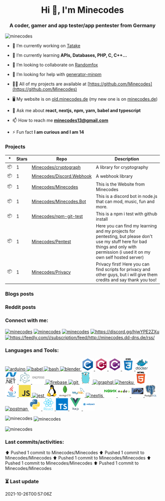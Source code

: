 <h1 align="center">Hi 👋, I'm Minecodes</h1>
<h3 align="center">A coder, gamer and app tester/app pentester from Germany</h3>

<p align="left"> <img src="https://komarev.com/ghpvc/?username=minecodes&label=Profile%20views&color=0e75b6&style=flat" alt="minecodes" /> </p>

- 🔭 I’m currently working on [Tatake](https://github.com/Minecodes/tatake)

- 🌱 I’m currently learning **APIs, Databases, PHP, C, C++...**

- 👯 I’m looking to collaborate on [Randomfox](https://github.com/Minecodes/randomfox)

- 🤝 I’m looking for help with [generator-minpm](https://github.com/Minecodes/generator-minpm)

- 👨‍💻 All of my projects are available at [https://github.com/Minecodes](https://github.com/Minecodes)

- 🖥 My website is on [old.minecodes.de](https://old.minecodes.de) (my new one is on [minecodes.de](https://minecodes.de))

- 💬 Ask me about **react, nextjs, npm, yarn, babel and typescript**

- 📫 How to reach me **minecodes13@gmail.com**

- ⚡ Fun fact **I am curious and I am 14**

### Projects

|*|Stars|Repo|Description|
|---|---|---|---|
| 📦 | 1 | [Minecodes/cryptograph](https://github.com/Minecodes/cryptograph) | A library for cryptography |
| 📦 | 1 | [Minecodes/Discord.Webhook](https://github.com/Minecodes/Discord.Webhook) | A webhook library |
| 📦 | 1 | [Minecodes/Minecodes](https://github.com/Minecodes/Minecodes) | This is the Website from Minecodes |
| 📦 | 1 | [Minecodes/Minecodes.Bot](https://github.com/Minecodes/Minecodes.Bot) | This is a discord bot in node.js that can mod, music, fun and more. |
| 📦 | 1 | [Minecodes/npm-git-test](https://github.com/Minecodes/npm-git-test) | This is a npm i test with github install |
| 📦 | 1 | [Minecodes/Pentest](https://github.com/Minecodes/Pentest) | Here you can find my learning and my projects for pentesting, but please don't use my stuff here for bad things and only with permission (i used it on my own self hosted server) |
| 📦 | 1 | [Minecodes/Privacy](https://github.com/Minecodes/Privacy) | Privacy first! Here you can find scripts for privacy and other guys, but i will give them credits and say thank you too! |

### Blogs posts
<!-- BLOG-POST-LIST:START -->
<!-- BLOG-POST-LIST:END -->

### Reddit posts
<!-- REDDIT-POST-LIST:START -->
<!-- REDDIT-POST-LIST:END -->

<h3 align="left">Connect with me:</h3>
<p align="left">
<a href="https://dev.to/minecodes" target="blank"><img align="center" src="https://cdn.jsdelivr.net/npm/simple-icons@3.0.1/icons/dev-dot-to.svg" alt="minecodes" height="30" width="40" /></a>
<a href="https://codesandbox.com/minecodes" target="blank"><img align="center" src="https://cdn.jsdelivr.net/npm/simple-icons@3.0.1/icons/codesandbox.svg" alt="minecodes" height="30" width="40" /></a>
<a href="https://www.youtube.com/c/minecodes" target="blank"><img align="center" src="https://raw.githubusercontent.com/rahuldkjain/github-profile-readme-generator/master/src/images/icons/Social/youtube.svg" alt="minecodes" height="30" width="40" /></a>
<a href="https://discord.gg/https://discord.gg/hjwYPE2ZXu" target="blank"><img align="center" src="https://raw.githubusercontent.com/rahuldkjain/github-profile-readme-generator/master/src/images/icons/Social/discord.svg" alt="https://discord.gg/hjwYPE2ZXu" height="30" width="40" /></a>
<a href="/https://feedly.com/i/subscription/feed/http://minecodes.dd-dns.de/rss/" target="blank"><img align="center" src="https://raw.githubusercontent.com/rahuldkjain/github-profile-readme-generator/master/src/images/icons/Social/rss.svg" alt="https://feedly.com/i/subscription/feed/http://minecodes.dd-dns.de/rss/" height="30" width="40" /></a>
</p>

<h3 align="left">Languages and Tools:</h3>
<p align="left"> <a href="https://www.arduino.cc/" target="_blank"> <img src="https://cdn.worldvectorlogo.com/logos/arduino-1.svg" alt="arduino" width="40" height="40"/> </a> <a href="https://babeljs.io/" target="_blank"> <img src="https://www.vectorlogo.zone/logos/babeljs/babeljs-icon.svg" alt="babel" width="40" height="40"/> </a> <a href="https://www.gnu.org/software/bash/" target="_blank"> <img src="https://www.vectorlogo.zone/logos/gnu_bash/gnu_bash-icon.svg" alt="bash" width="40" height="40"/> </a> <a href="https://www.blender.org/" target="_blank"> <img src="https://download.blender.org/branding/community/blender_community_badge_white.svg" alt="blender" width="40" height="40"/> </a> <a href="https://www.cprogramming.com/" target="_blank"> <img src="https://raw.githubusercontent.com/devicons/devicon/master/icons/c/c-original.svg" alt="c" width="40" height="40"/> </a> <a href="https://www.w3schools.com/cpp/" target="_blank"> <img src="https://raw.githubusercontent.com/devicons/devicon/master/icons/cplusplus/cplusplus-original.svg" alt="cplusplus" width="40" height="40"/> </a> <a href="https://www.w3schools.com/cs/" target="_blank"> <img src="https://raw.githubusercontent.com/devicons/devicon/master/icons/csharp/csharp-original.svg" alt="csharp" width="40" height="40"/> </a> <a href="https://www.w3schools.com/css/" target="_blank"> <img src="https://raw.githubusercontent.com/devicons/devicon/master/icons/css3/css3-original-wordmark.svg" alt="css3" width="40" height="40"/> </a> <a href="https://www.docker.com/" target="_blank"> <img src="https://raw.githubusercontent.com/devicons/devicon/master/icons/docker/docker-original-wordmark.svg" alt="docker" width="40" height="40"/> </a> <a href="https://dotnet.microsoft.com/" target="_blank"> <img src="https://raw.githubusercontent.com/devicons/devicon/master/icons/dot-net/dot-net-original-wordmark.svg" alt="dotnet" width="40" height="40"/> </a> <a href="https://www.electronjs.org" target="_blank"> <img src="https://raw.githubusercontent.com/devicons/devicon/master/icons/electron/electron-original.svg" alt="electron" width="40" height="40"/> </a> <a href="https://expressjs.com" target="_blank"> <img src="https://raw.githubusercontent.com/devicons/devicon/master/icons/express/express-original-wordmark.svg" alt="express" width="40" height="40"/> </a> <a href="https://firebase.google.com/" target="_blank"> <img src="https://www.vectorlogo.zone/logos/firebase/firebase-icon.svg" alt="firebase" width="40" height="40"/> </a> <a href="https://git-scm.com/" target="_blank"> <img src="https://www.vectorlogo.zone/logos/git-scm/git-scm-icon.svg" alt="git" width="40" height="40"/> </a> <a href="https://golang.org" target="_blank"> <img src="https://raw.githubusercontent.com/devicons/devicon/master/icons/go/go-original.svg" alt="go" width="40" height="40"/> </a> <a href="https://graphql.org" target="_blank"> <img src="https://www.vectorlogo.zone/logos/graphql/graphql-icon.svg" alt="graphql" width="40" height="40"/> </a> <a href="https://heroku.com" target="_blank"> <img src="https://www.vectorlogo.zone/logos/heroku/heroku-icon.svg" alt="heroku" width="40" height="40"/> </a> <a href="https://www.w3.org/html/" target="_blank"> <img src="https://raw.githubusercontent.com/devicons/devicon/master/icons/html5/html5-original-wordmark.svg" alt="html5" width="40" height="40"/> </a> <a href="https://www.java.com" target="_blank"> <img src="https://raw.githubusercontent.com/devicons/devicon/master/icons/java/java-original.svg" alt="java" width="40" height="40"/> </a> <a href="https://developer.mozilla.org/en-US/docs/Web/JavaScript" target="_blank"> <img src="https://raw.githubusercontent.com/devicons/devicon/master/icons/javascript/javascript-original.svg" alt="javascript" width="40" height="40"/> </a> <a href="https://jestjs.io" target="_blank"> <img src="https://www.vectorlogo.zone/logos/jestjsio/jestjsio-icon.svg" alt="jest" width="40" height="40"/> </a> <a href="https://www.linux.org/" target="_blank"> <img src="https://raw.githubusercontent.com/devicons/devicon/master/icons/linux/linux-original.svg" alt="linux" width="40" height="40"/> </a> <a href="https://www.mongodb.com/" target="_blank"> <img src="https://raw.githubusercontent.com/devicons/devicon/master/icons/mongodb/mongodb-original-wordmark.svg" alt="mongodb" width="40" height="40"/> </a> <a href="https://www.mysql.com/" target="_blank"> <img src="https://raw.githubusercontent.com/devicons/devicon/master/icons/mysql/mysql-original-wordmark.svg" alt="mysql" width="40" height="40"/> </a> <a href="https://nextjs.org/" target="_blank"> <img src="https://cdn.worldvectorlogo.com/logos/nextjs-3.svg" alt="nextjs" width="40" height="40"/> </a> <a href="https://www.nginx.com" target="_blank"> <img src="https://raw.githubusercontent.com/devicons/devicon/master/icons/nginx/nginx-original.svg" alt="nginx" width="40" height="40"/> </a> <a href="https://nodejs.org" target="_blank"> <img src="https://raw.githubusercontent.com/devicons/devicon/master/icons/nodejs/nodejs-original-wordmark.svg" alt="nodejs" width="40" height="40"/> </a> <a href="https://www.php.net" target="_blank"> <img src="https://raw.githubusercontent.com/devicons/devicon/master/icons/php/php-original.svg" alt="php" width="40" height="40"/> </a> <a href="https://www.postgresql.org" target="_blank"> <img src="https://raw.githubusercontent.com/devicons/devicon/master/icons/postgresql/postgresql-original-wordmark.svg" alt="postgresql" width="40" height="40"/> </a> <a href="https://postman.com" target="_blank"> <img src="https://www.vectorlogo.zone/logos/getpostman/getpostman-icon.svg" alt="postman" width="40" height="40"/> </a> <a href="https://www.python.org" target="_blank"> <img src="https://raw.githubusercontent.com/devicons/devicon/master/icons/python/python-original.svg" alt="python" width="40" height="40"/> </a> <a href="https://reactjs.org/" target="_blank"> <img src="https://raw.githubusercontent.com/devicons/devicon/master/icons/react/react-original-wordmark.svg" alt="react" width="40" height="40"/> </a> <a href="https://www.typescriptlang.org/" target="_blank"> <img src="https://raw.githubusercontent.com/devicons/devicon/master/icons/typescript/typescript-original.svg" alt="typescript" width="40" height="40"/> </a> <a href="https://vuejs.org/" target="_blank"> <img src="https://raw.githubusercontent.com/devicons/devicon/master/icons/vuejs/vuejs-original-wordmark.svg" alt="vuejs" width="40" height="40"/> </a> <a href="https://webpack.js.org" target="_blank"> <img src="https://raw.githubusercontent.com/devicons/devicon/d00d0969292a6569d45b06d3f350f463a0107b0d/icons/webpack/webpack-original-wordmark.svg" alt="webpack" width="40" height="40"/> </a> </p>

<p><img align="left" src="https://github-readme-stats.vercel.app/api/top-langs?username=minecodes&show_icons=true&theme=dark&locale=en&layout=compact" alt="minecodes" /></p>

<p>&nbsp;<img align="center" src="https://github-readme-stats.vercel.app/api?username=minecodes&show_icons=true&theme=dark&locale=en" alt="minecodes" /></p>

<p><img align="center" src="https://github-readme-streak-stats.herokuapp.com/?user=minecodes&theme=dark" alt="minecodes" /></p>

### Last commits/activities:

⬆️ Pushed 1 commit to Minecodes/Minecodes
⬆️ Pushed 1 commit to Minecodes/Minecodes
⬆️ Pushed 1 commit to Minecodes/Minecodes
⬆️ Pushed 1 commit to Minecodes/Minecodes
⬆️ Pushed 1 commit to Minecodes/Minecodes

### ⏳ Last update

2021-10-26T00:57:06Z

